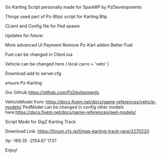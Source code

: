 Go Karting Script personally made for SparkRP by PzDevelopments

Things used part of Pz-Blipz script for Karting Blip

CLient and Config file for Ped spawn 


Updates for future:

More advanced UI
Payment
Remove Pz-Kart addon
Better Fuel

Fuel can be changed in Client.lua

Vehicle can be changed here ( local carro = 'veto' )


Download 
add to server.cfg 

ensure Pz-Karting

Our Github
https://github.com/PzDevlopments


VehicleModel from: https://docs.fivem.net/docs/game-references/vehicle-models/
PedModel can be changed in config other models here:https://docs.fivem.net/docs/game-references/ped-models/

Script Made for GigZ Karting Track 

Download Link: https://forum.cfx.re/t/map-karting-track-race/2270220

/tp -169.35 -2154.67 17.51

Enjoy!
